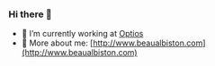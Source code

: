 ### Hi there 👋

- 🔭 I’m currently working at [Optios](http://www.optios.com)
- 🤔 More about me: [http://www.beaualbiston.com](http://www.beaualbiston.com)

<!--
**beauzo/beauzo** is a ✨ _special_ ✨ repository because its `README.md` (this file) appears on your GitHub profile.

Here are some ideas to get you started:

- 🔭 I’m currently working on ...
- 🌱 I’m currently learning ...
- 👯 I’m looking to collaborate on ...
- 🤔 I’m looking for help with ...
- 💬 Ask me about ...
- 📫 How to reach me: ...
- 😄 Pronouns: ...
- ⚡ Fun fact: ...
-->

